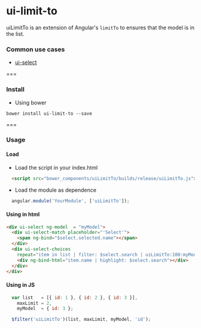# ui-limit-to
uiLimitTo is an extension of Angular's `limitTo` to ensures that the model is in the list.

### Common use cases
* [ui-select](https://github.com/angular-ui/ui-select)

===

### Install
* Using bower
```
bower install ui-limit-to --save
```
===

### Usage

#### Load
*  Load the script in your index.html

```html
  <script src="bower_components/uiLimitTo/builds/release/uiLimitTo.js"></script>
```
 * Load the module as dependence

```javascript
  angular.module('YourModule', ['uiLimitTo']);
```

#### Using in html
```html
<div ui-select ng-model  = "myModel">
  <div ui-select-match placeholder="'Select'">
    <span ng-bind="$select.selected.name"></span>
  </div>
  <div ui-select-choices
    repeat="item in list | filter: $select.search | uiLimitTo:100:myModel:'id' track by item.id">
    <div ng-bind-html="item.name | highlight: $select.search"></div>
  </div>
</div>
```

#### Using in JS
```javascript
  var list   = [{ id: 1 }, { id: 2 }, { id: 3 }],
    maxLimit = 2,
    myModel  = { id: 3 }; 

  $filter('uiLimitTo')(list, maxLimit, myModel, 'id');
```
